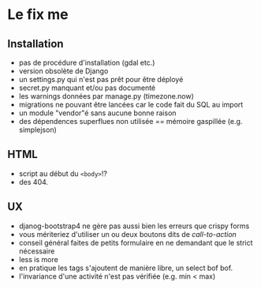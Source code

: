 # Le fix me

## Installation

- pas de procédure d'installation (gdal etc.)
- version obsolète de Django
- un settings.py qui n'est pas prêt pour être déployé
- secret.py manquant et/ou pas documenté
- les warnings données par manage.py (timezone.now)
- migrations ne pouvant être lancées car le code fait du SQL au import
- un module "vendor"é sans aucune bonne raison
- des dépendences superflues non utilisée == mémoire gaspillée (e.g. simplejson)

## HTML

- script au début du `<body>`!?
- des 404.

## UX

- djanog-bootstrap4 ne gère pas aussi bien les erreurs que crispy forms
- vous mériteriez d'utiliser un ou deux boutons dits de _call-to-action_
- conseil général faites de petits formulaire en ne demandant que le strict nécessaire
- less is more
- en pratique les tags s'ajoutent de manière libre, un select bof bof.
- l'invariance d'une activité n'est pas vérifiée (e.g. min < max)
